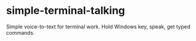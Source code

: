# simple-terminal-talking
Simple voice-to-text for terminal work. Hold Windows key, speak, get typed commands.
